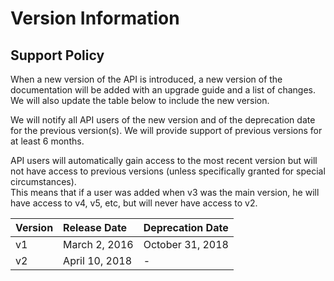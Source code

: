 # Version Information

## Support Policy

When a new version of the API is introduced, a new version of the documentation will be added with an upgrade guide and a list of changes. We will also update the table below to include the new version.

We will notify all API users of the new version and of the deprecation date for the previous version\(s\). We will provide support of previous versions for at least 6 months.  
  
API users will automatically gain access to the most recent version but will not have access to previous versions \(unless specifically granted for special circumstances\).  
This means that if a user was added when v3 was the main version, he will have access to v4, v5, etc, but will never have access to v2.

| Version | Release Date | Deprecation Date |
| :--- | :--- | :--- |
| v1 | March 2, 2016 | October 31, 2018 |
| v2 | April 10, 2018 | - |





